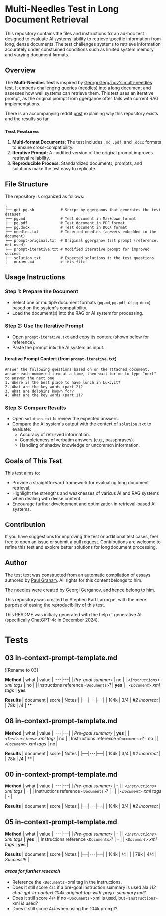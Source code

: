 # Multi-Needles Test in Long Document Retrieval

This repository contains the files and instructions for an ad-hoc test designed to evaluate AI systems’ ability to retrieve specific information from long, dense documents. The test challenges systems to retrieve information accurately under constrained conditions such as limited system memory and varying document formats.

## Overview

The **Multi-Needles Test** is inspired by [Georgi Gerganov's multi-needles test](https://github.com/ggerganov/llama.cpp/pull/4815#issuecomment-1883289977). It embeds challenging queries (needles) into a long document and assesses how well systems can retrieve them. This test uses an iterative prompt, as the original prompt from ggerganov often fails with current RAG implementations.

There is an accompanying reddit [post](https://www.reddit.com/r/LocalLLaMA/comments/1hq36dn/practical_online_offline_rag_setups_for_long/) explaining why this repository exists and the results so far.

### Test Features
1. **Multi-format Documents**: The test includes `.md`, `.pdf`, and `.docx` formats to ensure cross-compatibility.
2. **Iterative Prompt**: A modified version of the original prompt improves retrieval reliability.
3. **Reproducible Process**: Standardized documents, prompts, and solutions make the test easy to replicate.

## File Structure

The repository is organized as follows:

```plaintext
.
├── get-pg.sh            # Script by ggerganov that generates the test dataset
├── pg.md                # Test document in Markdown format
├── pg.pdf               # Test document in PDF format
├── pg.docx              # Test document in DOCX format
├── needles.txt          # Inserted needles (answers embedded in the document)
├── prompt-original.txt  # Original ggerganov test prompt (reference, not used)
├── prompt-iterative.txt # Modified iterative prompt for improved success
├── solution.txt         # Expected solutions to the test questions
├── README.md            # This file
```

## Usage Instructions

### Step 1: Prepare the Document
- Select one or multiple document formats (`pg.md`, `pg.pdf`, or `pg.docx`) based on the system's compatibility.
- Load the document(s) into the RAG or AI system for processing.

### Step 2: Use the Iterative Prompt
- Open `prompt-iterative.txt` and copy its content (shown below for reference).
- Paste the prompt into the AI system as input.

#### Iterative Prompt Content (from `prompt-iterative.txt`)

```plaintext
Answer the following questions based on on the attached document, answer each numbered item at a time, then wait for me to type "next" to answer the next one:
1. Where is the best place to have lunch in Lukovit?
2. What are the key words (part 2)?
3. What are dolphins known for?
4. What are the key words (part 1)?
```

### Step 3: Compare Results
- Open `solution.txt` to review the expected answers.
- Compare the AI system's output with the content of `solution.txt` to evaluate:
  - Accuracy of retrieved information.
  - Completeness of verbatim answers (e.g., passphrases).
  - Handling of shadow knowledge or uncommon information.

## Goals of This Test

This test aims to:
- Provide a straightforward framework for evaluating long document retrieval.
- Highlight the strengths and weaknesses of various AI and RAG systems when dealing with dense content.
- Encourage further development and optimization in retrieval-based AI systems.

## Contribution

If you have suggestions for improving the test or additional test cases, feel free to open an issue or submit a pull request. Contributions are welcome to refine this test and explore better solutions for long document processing.

## Author

The test text was constructed from an automatic compilation of essays authored by [Paul Graham](https://www.paulgraham.com/). All rights for this content belongs to him.

The needles were created by Georgi Gerganov, and hence belong to him.

This repository was created by Stephen Karl Larroque, with the mere purpose of easing the reproducibility of this test.

This README was initially generated with the help of generative AI (specifically ChatGPT-4o in December 2024).

# Tests

## 03 in-context-prompt-template.md
![Rename to 03]

**Method**
| what | value |
|---|---|
| *Pre-goal summary* | no |
| *`<Instructions`> xml tags* | no |
| Instructions reference `<Documents>`? | **yes** |
| *`<Document>` xml tags* | **yes**

**Results**
| document | score | Notes |
|---|---|---|
| 104k | 3/4 | *#2 incorrect* |
| 78k | /4 | ** 
  
## 08 in-context-prompt-template.md

**Method**
| what | value |
|---|---|
| *Pre-goal summary* | **yes** |
| *`<Instructions`> xml tags* | no |
| Instructions reference `<Documents>`? | no |
| *`<Document>` xml tags* | no |

**Results**
| document | score | Notes |
|---|---|---|
| 104k | 3/4 | *#2 incorrect* |
| 78k | /4 | ** | 
  
## 00 in-context-prompt-template.md

**Method**
| what | value |
|---|---|
| *Pre-goal summary* | - |
| *`<Instructions`> xml tags* | - |
| Instructions reference `<Documents>`? | - |
| *`<Document>` xml tags* | - |

**Results**
| document | score | Notes |
|---|---|---|
| 104k | 3/4 | *#2 incorrect* |

## 05 in-context-prompt-template.md

**Method**
| what | value |
|---|---|
| *Pre-goal summary* | - |
| *`<Instructions`> xml tags* | **yes** |
| Instructions reference `<Documents>`? | - |
| *`<Document>` xml tags* | **yes** |

**Results**
| document | score | Notes |
|---|---|---|
| 104k | /4  | |
| 78k | 4/4 | *Success!!!*  | 

#### *areas for further research*
- Reference the `<Documents>` xml tag in the instructions.
- Does it still score 4/4 if a pre-goal instruction summary is used ala *112 chat-gpt-in-context-104k-original-top-with-prefix-summary.md*?
- Does it still score 4/4 if no `<Documents>` xml is used, but `<Instructions>` xml _is_ used?
- Does it still score 4/4 when using the 104k prompt?
